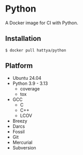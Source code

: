 # Python

A Docker image for CI with Python.


## Installation

```console
$ docker pull hattya/python
```


## Platform

- Ubuntu 24.04
- Python 3.9 - 3.13
  - coverage
  - tox
- GCC
  - C
  - C++
  - LCOV
- Breezy
- Darcs
- Fossil
- Git
- Mercurial
- Subversion
